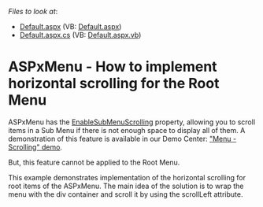 <!-- default file list -->
*Files to look at*:

* [Default.aspx](./CS/WebSite/Default.aspx) (VB: [Default.aspx](./VB/WebSite/Default.aspx))
* [Default.aspx.cs](./CS/WebSite/Default.aspx.cs) (VB: [Default.aspx.vb](./VB/WebSite/Default.aspx.vb))
<!-- default file list end -->
# ASPxMenu - How to implement horizontal scrolling for the Root Menu


<p>ASPxMenu has the <a href="http://documentation.devexpress.com/#AspNet/DevExpressWebASPxMenuASPxMenu_EnableSubMenuScrollingtopic"><u>EnableSubMenuScrolling</u></a> property, allowing you to scroll items in a Sub Menu if there is not enough space to display all of them. A demonstration of this feature is available in our Demo Center: <a href="http://demos.devexpress.com/ASPxperienceDemos/Menu/Scrolling.aspx"><u>"Menu - Scrolling" demo</u></a>.</p><p>But, this feature cannot be applied to the Root Menu. </p><p>This example demonstrates implementation of the horizontal scrolling for root items of the ASPxMenu.  The main idea of the solution is to wrap the menu with the div container and scroll it by using the scrollLeft attribute.</p>

<br/>


